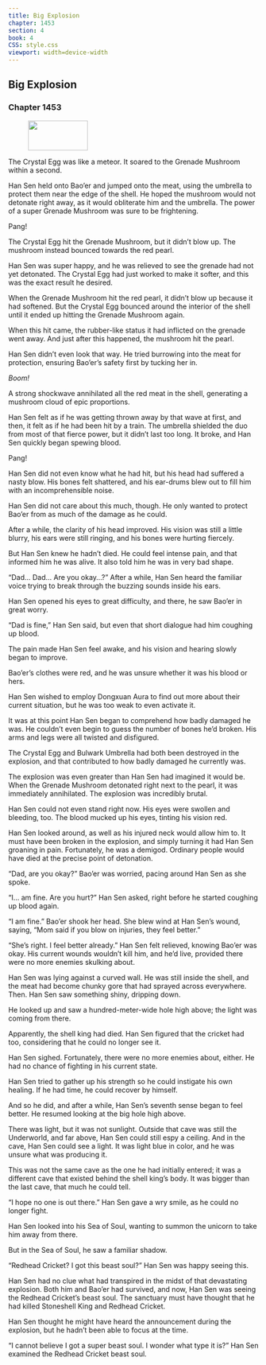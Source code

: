 ```yaml
---
title: Big Explosion
chapter: 1453
section: 4
book: 4
CSS: style.css
viewport: width=device-width
---
```


## Big Explosion

### Chapter 1453

<figure>
	<img src="../Images/gem.gif" alt="" id="gem" width="120" height="60" />
</figure>

The Crystal Egg was like a meteor. It soared to the Grenade Mushroom within a second.

Han Sen held onto Bao’er and jumped onto the meat, using the umbrella to protect them near the edge of the shell. He hoped the mushroom would not detonate right away, as it would obliterate him and the umbrella. The power of a super Grenade Mushroom was sure to be frightening.

Pang!

The Crystal Egg hit the Grenade Mushroom, but it didn’t blow up. The mushroom instead bounced towards the red pearl.

Han Sen was super happy, and he was relieved to see the grenade had not yet detonated. The Crystal Egg had just worked to make it softer, and this was the exact result he desired.

When the Grenade Mushroom hit the red pearl, it didn’t blow up because it had softened. But the Crystal Egg bounced around the interior of the shell until it ended up hitting the Grenade Mushroom again.

When this hit came, the rubber-like status it had inflicted on the grenade went away. And just after this happened, the mushroom hit the pearl.

Han Sen didn’t even look that way. He tried burrowing into the meat for protection, ensuring Bao’er’s safety first by tucking her in.

*Boom!*

A strong shockwave annihilated all the red meat in the shell, generating a mushroom cloud of epic proportions.

Han Sen felt as if he was getting thrown away by that wave at first, and then, it felt as if he had been hit by a train. The umbrella shielded the duo from most of that fierce power, but it didn’t last too long. It broke, and Han Sen quickly began spewing blood.

Pang!

Han Sen did not even know what he had hit, but his head had suffered a nasty blow. His bones felt shattered, and his ear-drums blew out to fill him with an incomprehensible noise.

Han Sen did not care about this much, though. He only wanted to protect Bao’er from as much of the damage as he could.

After a while, the clarity of his head improved. His vision was still a little blurry, his ears were still ringing, and his bones were hurting fiercely.

But Han Sen knew he hadn’t died. He could feel intense pain, and that informed him he was alive. It also told him he was in very bad shape.

“Dad… Dad… Are you okay…?” After a while, Han Sen heard the familiar voice trying to break through the buzzing sounds inside his ears.

Han Sen opened his eyes to great difficulty, and there, he saw Bao’er in great worry.

“Dad is fine,” Han Sen said, but even that short dialogue had him coughing up blood.

The pain made Han Sen feel awake, and his vision and hearing slowly began to improve.

Bao’er’s clothes were red, and he was unsure whether it was his blood or hers.

Han Sen wished to employ Dongxuan Aura to find out more about their current situation, but he was too weak to even activate it.

It was at this point Han Sen began to comprehend how badly damaged he was. He couldn’t even begin to guess the number of bones he’d broken. His arms and legs were all twisted and disfigured.

The Crystal Egg and Bulwark Umbrella had both been destroyed in the explosion, and that contributed to how badly damaged he currently was.

The explosion was even greater than Han Sen had imagined it would be. When the Grenade Mushroom detonated right next to the pearl, it was immediately annihilated. The explosion was incredibly brutal.

Han Sen could not even stand right now. His eyes were swollen and bleeding, too. The blood mucked up his eyes, tinting his vision red.

Han Sen looked around, as well as his injured neck would allow him to. It must have been broken in the explosion, and simply turning it had Han Sen groaning in pain. Fortunately, he was a demigod. Ordinary people would have died at the precise point of detonation.

“Dad, are you okay?” Bao’er was worried, pacing around Han Sen as she spoke.

“I… am fine. Are you hurt?” Han Sen asked, right before he started coughing up blood again.

“I am fine.” Bao’er shook her head. She blew wind at Han Sen’s wound, saying, “Mom said if you blow on injuries, they feel better.”

“She’s right. I feel better already.” Han Sen felt relieved, knowing Bao’er was okay. His current wounds wouldn’t kill him, and he’d live, provided there were no more enemies skulking about.

Han Sen was lying against a curved wall. He was still inside the shell, and the meat had become chunky gore that had sprayed across everywhere. Then. Han Sen saw something shiny, dripping down.

He looked up and saw a hundred-meter-wide hole high above; the light was coming from there.

Apparently, the shell king had died. Han Sen figured that the cricket had too, considering that he could no longer see it.

Han Sen sighed. Fortunately, there were no more enemies about, either. He had no chance of fighting in his current state.

Han Sen tried to gather up his strength so he could instigate his own healing. If he had time, he could recover by himself.

And so he did, and after a while, Han Sen’s seventh sense began to feel better. He resumed looking at the big hole high above.

There was light, but it was not sunlight. Outside that cave was still the Underworld, and far above, Han Sen could still espy a ceiling. And in the cave, Han Sen could see a light. It was light blue in color, and he was unsure what was producing it.

This was not the same cave as the one he had initially entered; it was a different cave that existed behind the shell king’s body. It was bigger than the last cave, that much he could tell.

“I hope no one is out there.” Han Sen gave a wry smile, as he could no longer fight.

Han Sen looked into his Sea of Soul, wanting to summon the unicorn to take him away from there.

But in the Sea of Soul, he saw a familiar shadow.

“Redhead Cricket? I got this beast soul?” Han Sen was happy seeing this.

Han Sen had no clue what had transpired in the midst of that devastating explosion. Both him and Bao’er had survived, and now, Han Sen was seeing the Redhead Cricket’s beast soul. The sanctuary must have thought that he had killed Stoneshell King and Redhead Cricket.

Han Sen thought he might have heard the announcement during the explosion, but he hadn’t been able to focus at the time.

“I cannot believe I got a super beast soul. I wonder what type it is?” Han Sen examined the Redhead Cricket beast soul.